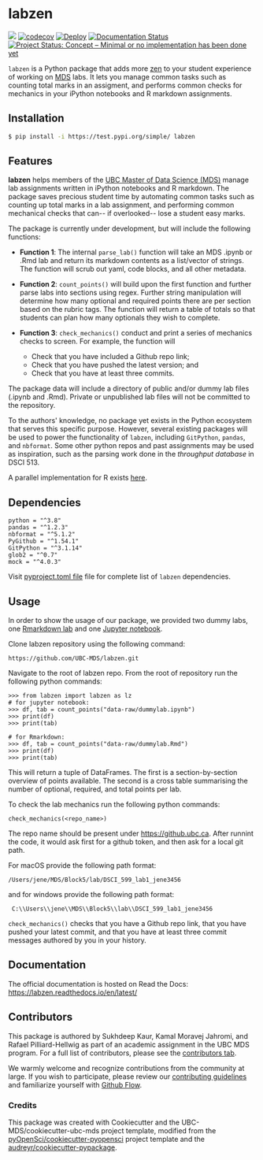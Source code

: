# labzen 

![](https://github.com/UBC-MDS/labzen/workflows/build/badge.svg) 
[![codecov](https://codecov.io/gh/UBC-MDS/labzen/branch/main/graph/badge.svg)](https://codecov.io/gh/UBC-MDS/labzen) 
[![Deploy](https://github.com/UBC-MDS/labzen/actions/workflows/deploy.yml/badge.svg)](https://github.com/UBC-MDS/labzen/actions/workflows/deploy.yml) 
[![Documentation Status](https://readthedocs.org/projects/labzen/badge/?version=latest)](https://labzen.readthedocs.io/en/latest/?badge=latest)
[![Project Status: Concept – Minimal or no implementation has been done yet](https://www.repostatus.org/badges/latest/concept.svg)](https://www.repostatus.org/#concept)


`labzen` is a Python package that adds more [zen](https://en.wikipedia.org/wiki/Zen) to your student experience of working on [MDS](https://masterdatascience.ubc.ca/) labs. It lets you manage common tasks such as counting total marks in an assigment, and performs common checks for mechanics in your iPython notebooks and R markdown assignments.

## Installation

```bash
$ pip install -i https://test.pypi.org/simple/ labzen
```

## Features

**labzen** helps members of the [UBC Master of Data Science (MDS)](https://masterdatascience.ubc.ca/) manage lab assignments written in iPython notebooks and R markdown. The package saves precious student time by automating common tasks such as counting up total marks in a lab assignment, and performing common mechanical checks that can-- if overlooked-- lose a student easy marks.

The package is currently under development, but will include the following functions:

- **Function 1**: The internal `parse_lab()` function will take an MDS .ipynb or .Rmd lab and return its markdown contents as a list/vector of strings. The function will scrub out yaml, code blocks, and all other metadata.

- **Function 2**: `count_points()` will build upon the first function and further parse labs into sections using regex. Further string manipulation will determine how many optional and required points there are per section based on the rubric tags. The function will return a table of totals so that students can plan how many optionals they wish to complete.

- **Function 3**: `check_mechanics()` conduct and print a series of mechanics checks to screen. For example, the function will
    - Check that you have included a Github repo link;
	- Check that you have pushed the latest version; and
	- Check that you have at least three commits.

The package data will include a directory of public and/or dummy lab files (.ipynb and .Rmd). Private or unpublished lab files will not be committed to the repository.

To the authors' knowledge, no package yet exists in the Python ecosystem that serves this specific purpose. However, several existing packages will be used to power the functionality of `labzen`, including `GitPython`, `pandas`, and `nbformat`. Some other python repos and past assignments may be used as inspiration, such as the parsing work done in the _throughput database_ in DSCI 513.

A parallel implementation for R exists [here](https://github.com/UBC-MDS/labzenr).

## Dependencies
```
python = "^3.8"
pandas = "^1.2.3"
nbformat = "^5.1.2"
PyGithub = "^1.54.1"
GitPython = "^3.1.14"
glob2 = "^0.7"
mock = "^4.0.3"
```
Visit [pyproject.toml file]("pyproject.toml") file for complete list of `labzen` dependencies.
## Usage

In order to show the usage of our package, we provided two dummy labs, one [Rmarkdown lab]("raw-data/dummylab.Rmd") and one [Jupyter notebook]("raw-data/dummylab.ipynb").

Clone labzen repository using the following command:
```
https://github.com/UBC-MDS/labzen.git
```
Navigate to the root of labzen repo. From the root of repository run the following python commands:

```
>>> from labzen import labzen as lz
# for jupyter notebook:
>>> df, tab = count_points("data-raw/dummylab.ipynb")
>>> print(df)
>>> print(tab)

# for Rmarkdown:
>>> df, tab = count_points("data-raw/dummylab.Rmd")
>>> print(df)
>>> print(tab)
```
 This will return a tuple of DataFrames. The first is a section-by-section overview of points available. The second is a cross table summarising the number of optional, required, and total points per lab.

 To check the lab mechanics run the following python commands: 

```
check_mechanics(<repo_name>)
```
The repo name should be present under https://github.ubc.ca. After runnint the code, it would ask first for a github token, and then  ask for a local git path. 

For macOS provide the following path format:
```
/Users/jene/MDS/Block5/lab/DSCI_599_lab1_jene3456
```
and for windows provide the following path format:
```
 C:\\Users\\jene\\MDS\\Block5\\lab\\DSCI_599_lab1_jene3456
```
`check_mechanics()` checks that you have a Github repo link, that you have pushed your latest commit, and that you have at least three commit messages authored by you in your history.

## Documentation

The official documentation is hosted on Read the Docs: https://labzen.readthedocs.io/en/latest/

## Contributors

This package is authored by Sukhdeep Kaur, Kamal Moravej Jahromi, and Rafael Pilliard-Hellwig as part of an academic assignment in the UBC MDS program. For a full list of contributors, please see the [contributors tab](https://github.com/UBC-MDS/labzen/graphs/contributors). 

We warmly welcome and recognize contributions from the community at large. If you wish to participate, please review our [contributing guidelines](CONTRIBUTING.rst) and familiarize yourself with [Github Flow](https://blog.programster.org/git-workflows).
### Credits

This package was created with Cookiecutter and the UBC-MDS/cookiecutter-ubc-mds project template, modified from the [pyOpenSci/cookiecutter-pyopensci](https://github.com/pyOpenSci/cookiecutter-pyopensci) project template and the [audreyr/cookiecutter-pypackage](https://github.com/audreyr/cookiecutter-pypackage).
